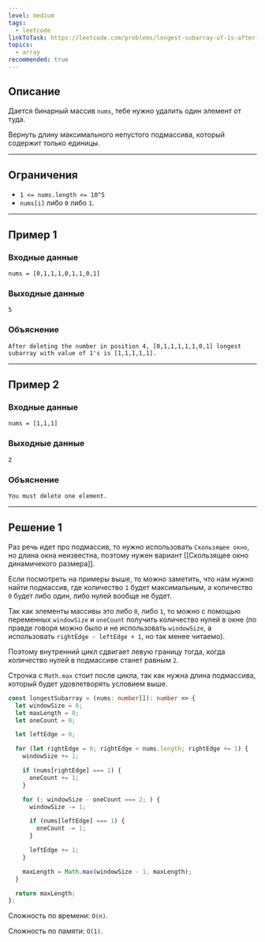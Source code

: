 ```yaml
---
level: medium
tags:
  - leetcode
linkToTask: https://leetcode.com/problems/longest-subarray-of-1s-after-deleting-one-element/description/
topics:
  - array
recommended: true
---
```

## Описание

Дается бинарный массив `nums`, тебе нужно удалить один элемент от туда.

Вернуть длину максимального непустого подмассива, который содержит только единицы.

---
## Ограничения

- `1 <= nums.length <= 10^5`
- `nums[i]` либо `0` либо `1`.

---
## Пример 1

### Входные данные

```
nums = [0,1,1,1,0,1,1,0,1]
```
### Выходные данные

```
5
```
### Объяснение

```
After deleting the number in position 4, [0,1,1,1,1,1,0,1] longest subarray with value of 1's is [1,1,1,1,1].
```

---
## Пример 2

### Входные данные

```
nums = [1,1,1]
```
### Выходные данные

```
2
```
### Объяснение

```
You must delete one element.
```

---
## Решение 1

Раз речь идет про подмассив, то нужно использовать `Скользящее окно`, но длина окна неизвестна, поэтому нужен вариант [[Скользящее окно динамичекого размера]].

Если посмотреть на примеры выше, то можно заметить, что нам нужно найти подмассив, где количество `1` будет максимальным, а количество `0` будет либо один, либо нулей вообще не будет.

Так как элементы массивы это либо `0`, либо `1`, то можно с помощью переменных `windowSize` и `oneCount` получить количество нулей в окне (по правде говоря можно было и не использовать `windowSize`, а использовать `rightEdge - leftEdge + 1`,  но так менее читаемо).

Поэтому внутренний цикл сдвигает левую границу тогда, когда количество нулей в подмассиве станет равным `2`.

Строчка с `Math.max` стоит после цикла, так как нужна длина подмассива, который будет удовлетворять условием выше.

```typescript
const longestSubarray = (nums: number[]): number => {
  let windowSize = 0;
  let maxLength = 0;
  let oneCount = 0;

  let leftEdge = 0;

  for (let rightEdge = 0; rightEdge < nums.length; rightEdge += 1) {
    windowSize += 1;

    if (nums[rightEdge] === 1) {
      oneCount += 1;
    }

    for (; windowSize - oneCount === 2; ) {
      windowSize -= 1;

      if (nums[leftEdge] === 1) {
        oneCount -= 1;
      }

      leftEdge += 1;
    }

    maxLength = Math.max(windowSize - 1, maxLength);
  }

  return maxLength;
};
```

Сложность по времени: `O(n)`.

Сложность по памяти: `O(1)`.